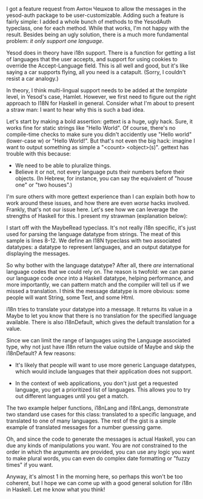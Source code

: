I got a feature request from Антон Чешков to allow the messages in the yesod-auth package to be user-customizable. Adding such a feature is fairly simple: I added a whole bunch of methods to the YesodAuth typeclass, one for each method. While that works, I'm not happy with the result. Besides being an ugly solution, there is a much more fundamental problem: *it only support one language*.

Yesod does in theory have i18n support. There is a function for getting a list of languages that the user accepts, and support for using cookies to override the Accept-Language field. This is all well and good, but it's like saying a car supports flying, all you need is a catapult. (Sorry, I couldn't resist a car analogy.)

In theory, I think multi-lingual support needs to be added at the *template* level, in Yesod's case, Hamlet. However, we first need to figure out the right approach to I18N for Haskell in general. Consider what I'm about to present a straw man: I want to hear why this is such a bad idea.

Let's start by making a bold assertion: gettext is a huge, ugly hack. Sure, it works fine for static strings like "Hello World". Of course, there's no compile-time checks to make sure you didn't accidently use "Hello world" (lower-case w) or "Hello World!". But that's not even the big hack: imagine I want to output something as simple a "\<count\> \<object\>(s)". gettext has trouble with this because:

* We need to be able to pluralize things.
* Believe it or not, not every language puts their numbers before their objects. (In Hebrew, for instance, you can say the equivalent of "house one" or "two houses".)

I'm sure others with more gettext experience than I can explain both how to work around these issues, and how there are even *worse* hacks involved. Frankly, that's not our issue here. Let's see how we can leverage the strengths of Haskell for this. I present my strawman (explanation below):

<script src="https://gist.github.com/778712.js?file=i18n.hs"></script>

I start off with the MaybeRead typeclass. It's not really i18n specific, it's just used for parsing the language datatype from strings. The meat of this sample is lines 8-12. We define an I18N typeclass with two associated datatypes: a datatype to represent languages, and an output datatype for displaying the messages.

So why bother with the language datatype? After all, there *are* international language codes that we could rely on. The reason is twofold: we can parse our language code *once* into a Haskell datatype, helping performance, and more importantly, we can pattern match and the compiler will tell us if we missed a translation. I think the message datatype is more obvious: some people will want String, some Text, and some Html.

i18n tries to translate your datatype into a message. It returns its value in a Maybe to let you know that there is no translation for the specified language available. There is also i18nDefault, which gives the default translation for a value.

Since we can limit the range of languages using the Language associated type, why not just have i18n return the value outside of Maybe and skip the i18nDefault? A few reasons:

* It's likely that people will want to use more generic Language datatypes, which would include languages that their application does not support.

* In the context of web applications, you don't just get a requested language, you get a prioritized list of languages. This allows you to try out different languages until you get a match.

The two example helper functions, i18nLang and i18nLangs, demonstrate two standard use cases for this class: translated to a specific language, and translated to one of many languages. The rest of the gist is a simple example of translated messages for a number guessing game.

Oh, and since the code to generate the messages is actual Haskell, you can due any kinds of manipulations you want. You are *not* constrained to the order in which the arguments are provided, you can use any logic you want to make plural words, you can even do complex date formatting or "fuzzy times" if you want.

Anyway, it's almost 1 in the morning here, so perhaps this won't be too coherent, but I hope we can come up with a good general solution for i18n in Haskell. Let me know what you think!
